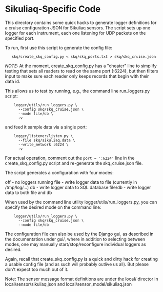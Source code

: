 # Sikuliaq-Specific Code

This directory contains some quick hacks to generate logger
definitions for a cruise configuration JSON for Sikuliaq sensors. The
script sets up one logger for each instrument, each one listening for
UDP packets on the specified port.

To run, first use this script to generate the config file:
```
   skq/create_skq_config.py < skq/skq_ports.txt > skq/skq_cruise.json
```

*NOTE:* At the moment, create_skq_config.py has a "cheater" line to
simplify testing that sets all readers to read on the same port
(:6224), but then filters input to make sure each reader only keeps
records that begin with their data id.

This allows us to test by running, e.g., the command line
run_loggers.py script:

```
    logger/utils/run_loggers.py \
      --config skq/skq_cruise.json \
      --mode file/db \
      -v
```

and feed it sample data via a single port:
```
    logger/listener/listen.py \
      --file skq/sikuliaq.data \
      --write_network :6224 \
      -v
```

For actual operation, comment out the ```port = ':6224'``` line in the
create_skq_config.py script and re-generate the skq_cruise.json file.

The script generates a configuration with four modes:

  off - no loggers running
  file - write logger data to file (currently in /tmp/log/...)
  db - write logger data to SQL database
  file/db - write logger data to both file and db

When used by the command line utility logger/utils/run_loggers.py, you can
specify the desired mode on the command line:
```
    logger/utils/run_loggers.py \
      --config skq/skq_cruise.json \
      --mode file/db
```

The configuration file can also be used by the Django gui, as
described in the documentation under gui/, where in addition to
selecting between modes, one may manually start/stop/reconfigure
individual loggers as desired.

Again, recall that create_skq_config.py is a quick and dirty hack for
creating a usable config file (and as such will probably outlive us
all). But please don't expect too much out of it.

Note: The sensor message format definitions are under the local/
director in local/sensor/sikuliaq.json and
local/sensor_model/sikuliaq.json
